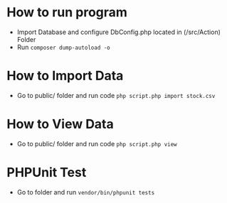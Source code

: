 # How to run program
- Import Database  and configure DbConfig.php located in (/src/Action) Folder
- Run `composer dump-autoload -o`

# How to Import Data
- Go to public/ folder and run code `php script.php import stock.csv`

# How to View Data
- Go to public/ folder and run code `php script.php view`

# PHPUnit Test

- Go to folder and run `vendor/bin/phpunit tests`
